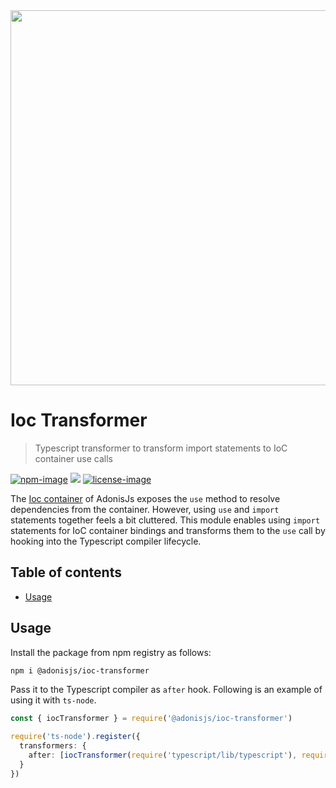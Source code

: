 <div align="center"><img src="https://res.cloudinary.com/adonisjs/image/upload/q_100/v1564392111/adonis-banner_o9lunk.png" width="600px"></div>

# Ioc Transformer
> Typescript transformer to transform import statements to IoC container use calls

[![npm-image]][npm-url] ![][typescript-image] [![license-image]][license-url]

The [Ioc container](https://github.com/adonisjs/fold) of AdonisJs exposes the `use` method to resolve dependencies from the container. However, using `use` and `import` statements together feels a bit cluttered. This module enables using `import` statements for IoC container bindings and transforms them to the `use` call by hooking into the Typescript compiler lifecycle.

<!-- START doctoc generated TOC please keep comment here to allow auto update -->
<!-- DON'T EDIT THIS SECTION, INSTEAD RE-RUN doctoc TO UPDATE -->
## Table of contents

- [Usage](#usage)

<!-- END doctoc generated TOC please keep comment here to allow auto update -->

## Usage
Install the package from npm registry as follows:

```sh
npm i @adonisjs/ioc-transformer
```

Pass it to the Typescript compiler as `after` hook. Following is an example of using it with `ts-node`.

```ts
const { iocTransformer } = require('@adonisjs/ioc-transformer')

require('ts-node').register({
  transformers: {
    after: [iocTransformer(require('typescript/lib/typescript'), require('./.adonisrc.json'))],
  }
})
```

[typescript-image]: https://img.shields.io/badge/Typescript-294E80.svg?style=for-the-badge&logo=typescript
[typescript-url]:  "typescript"

[npm-image]: https://img.shields.io/npm/v/@adonisjs/ioc-transformer.svg?style=for-the-badge&logo=npm
[npm-url]: https://npmjs.org/package/@adonisjs/ioc-transformer "npm"

[license-image]: https://img.shields.io/npm/l/@adonisjs/ioc-transformer?color=blueviolet&style=for-the-badge
[license-url]: LICENSE.md "license"
